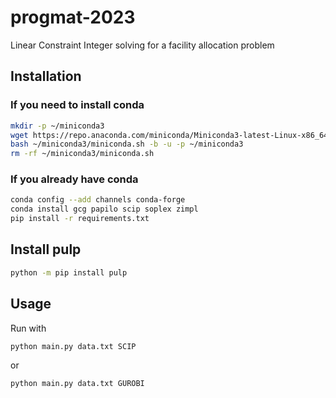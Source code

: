 # progmat-2023
Linear Constraint Integer solving for a facility allocation problem

## Installation

### If you need to install conda

```bash
mkdir -p ~/miniconda3
wget https://repo.anaconda.com/miniconda/Miniconda3-latest-Linux-x86_64.sh -O ~/miniconda3/miniconda.sh
bash ~/miniconda3/miniconda.sh -b -u -p ~/miniconda3
rm -rf ~/miniconda3/miniconda.sh
```
### If you already have conda
```bash
conda config --add channels conda-forge
conda install gcg papilo scip soplex zimpl
pip install -r requirements.txt
```
## Install pulp
```bash
python -m pip install pulp
```

## Usage

Run with 
```bash
python main.py data.txt SCIP
```
or
```bash
python main.py data.txt GUROBI
```
